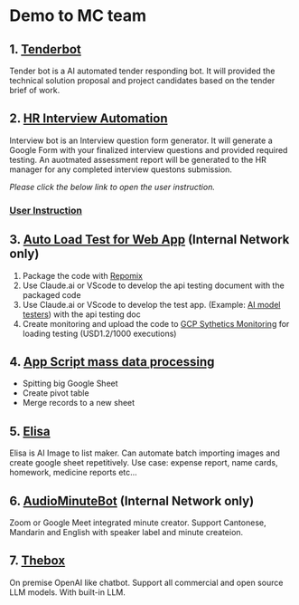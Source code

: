 # Demo to MC team

## 1. [Tenderbot](https://app.vectorshift.ai/forms/deployed/674d2c90d9283a0490036fd9)

Tender bot is a AI automated tender responding bot. It will provided the technical solution proposal and project candidates based on the tender brief of work.
  <!-- @import "./tender/demo.md" -->
  <!-- @import "./tender/demo-v2.md" -->

## 2. [HR Interview Automation](https://docs.google.com/forms/d/e/1FAIpQLScSFmADuvz0XYJ7l8CJZu7j2fRVOAYjeD4FnEXyrXp3LXt3lg/viewform?usp=pp_url&entry.1518133959=Alex%20Chen&entry.1082921814=%2B852%209123%204567&entry.547158109=alex.chen%40example.com&entry.1308420365=In%20a%20previous%20enterprise%20deal%2C%20I%20faced%20a%20similar%20budget%20constraint%20situation%20with%20a%20client%20who%20needed%20our%20complete%20security%20solution%20despite%20a%2025%25%20budget%20reduction.%20I%20began%20by%20conducting%20a%20detailed%20needs%20analysis%20to%20understand%20their%20critical%20requirements%20and%20pain%20points.%20Then%2C%20I%20developed%20a%20phased%20implementation%20approach%2C%20prioritizing%20essential%20security%20features%20within%20their%20immediate%20budget%20while%20creating%20a%20roadmap%20for%20adding%20advanced%20features%20over%20time.%20I%20also%20demonstrated%20the%20ROI%20through%20detailed%20cost-benefit%20analysis%20and%20case%20studies%20of%20similar%20implementations.%20This%20approach%20allowed%20us%20to%20maintain%20solution%20integrity%20while%20meeting%20their%20budget%20constraints%2C%20ultimately%20securing%20a%20HK%248M%20deal%20with%20a%203-year%20commitment.&entry.1413758072=I%20recently%20managed%20a%20HK%2412M%20cloud%20migration%20project%20where%20stakeholders%20had%20conflicting%20preferences.%20The%20development%20team%20favored%20GCP%2C%20security%20wanted%20Azure%2C%20and%20finance%20pushed%20for%20AWS%20pricing.%20I%20organized%20structured%20workshops%20with%20each%20group%20to%20document%20their%20specific%20requirements%20and%20concerns.%20Using%20this%20input%2C%20I%20created%20a%20comprehensive%20comparison%20matrix%20highlighting%20how%20different%20combinations%20of%20services%20could%20meet%20their%20needs.%20I%20then%20proposed%20a%20hybrid%20solution%20that%20leveraged%20Azure's%20security%20features%20while%20maintaining%20cost%20efficiency%20through%20strategic%20use%20of%20AWS%20services.%20This%20balanced%20approach%20satisfied%20all%20stakeholders%20and%20led%20to%20successful%20project%20approval.&entry.429910746=During%20a%20recent%20HK%247M%20enterprise%20deal%2C%20I%20encountered%20aggressive%20procurement%20tactics%20focused%20solely%20on%20obtaining%20the%20lowest%20price.%20Instead%20of%20engaging%20in%20a%20price%20war%2C%20I%20shifted%20the%20conversation%20to%20total%20cost%20of%20ownership%20and%20risk%20mitigation.%20I%20prepared%20a%20detailed%20value%20analysis%20showing%20how%20our%20solution%20would%20reduce%20operational%20costs%20by%2040%25%20over%20three%20years%20and%20prevent%20potential%20security%20breaches%20that%20could%20cost%20them%20millions.%20By%20quantifying%20the%20long-term%20benefits%20and%20involving%20key%20business%20stakeholders%2C%20we%20successfully%20justified%20the%20investment%20and%20closed%20the%20deal%20at%20our%20target%20price%20point.&entry.1752123624=I%20once%20noticed%20a%20similar%20performance%20drop%20in%20a%20top%20sales%20performer%20who%20typically%20brought%20in%20HK%242M%20quarterly%20but%20had%20missed%20targets%20for%20two%20months.%20I%20scheduled%20a%20private%20meeting%20to%20express%20my%20concerns%20and%20discovered%20they%20were%20dealing%20with%20family%20health%20issues.%20I%20worked%20with%20HR%20to%20arrange%20flexible%20working%20hours%20and%20connected%20them%20with%20our%20employee%20assistance%20program.%20I%20also%20adjusted%20their%20quarterly%20targets%20temporarily%20while%20maintaining%20clear%20performance%20expectations.%20Through%20regular%20check-ins%20and%20support%2C%20they%20returned%20to%20full%20productivity%20within%20two%20months.&entry.60102887=In%20a%20comparable%20situation%2C%20I%20managed%20an%20incident%20where%20a%20financial%20services%20client%20experienced%20a%202-hour%20service%20disruption%20they%20attributed%20to%20our%20solution.%20I%20immediately%20assembled%20a%20crisis%20team%20and%20established%20hourly%20update%20calls%20with%20the%20client's%20stakeholders.%20While%20investigating%2C%20we%20discovered%20the%20root%20cause%20was%20a%20third-party%20integration%20issue.%20I%20presented%20a%20detailed%20incident%20report%2C%20implemented%20new%20monitoring%20protocols%2C%20and%20provided%20a%20service%20credit%20as%20a%20goodwill%20gesture.%20This%20transparent%20approach%20not%20only%20retained%20the%20client%20but%20led%20to%20an%20expanded%20partnership%20worth%20HK%2415M.&entry.1935701596=When%20facing%20a%20similar%20situation%20with%20a%20delayed%20AI%20feature%20affecting%20HK%2418M%20in%20pipeline%20deals%2C%20I%20took%20a%20proactive%20approach.%20I%20personally%20contacted%20each%20affected%20client%2C%20explaining%20the%20situation%20with%20transparency%20and%20presenting%20alternative%20solutions.%20I%20developed%20a%20comprehensive%20transition%20plan%20that%20included%20temporary%20workarounds%20and%20additional%20support%20services%20at%20no%20cost.%20This%20honest%20communication%20strategy%20helped%20retain%2090%25%20of%20the%20affected%20deals%2C%20with%20clients%20appreciating%20our%20integrity%20and%20commitment%20to%20their%20success.)
Interview bot is an Interview question form generator. It will generate a Google Form with your finalized interview questions and provided required testing. An auotmated assessment report will be generated to the HR manager for any completed interview questons submission. 
  <!-- @import "./interview/procedure.md" -->
  <!-- @import "./interview/procedure-v2.md" -->

*Please click the below link to open the user instruction.*
  ### [User Instruction](https://docs.google.com/presentation/d/e/2PACX-1vSFzukZJKDFZJtL3nQfXRlqjcSz_VaPacDHc4E7P9Wn29JuRQQmBFqsWxZWsHAlyrPtv64gP_kSc6Dl/pub?start=false&loop=false&delayms=3000)


## 3. [Auto Load Test for Web App](http://192.168.12.120:3000) (Internal Network only)
1. Package the code with [Repomix](https://github.com/yamadashy/repomix) 
1. Use Claude.ai or VScode to develop the api testing document with the packaged code
1. Use Claude.ai or VScode to develop the test app. (Example: [AI model testers](https://localhost:3000)) with the api testing doc
3. Create monitoring and upload the code to [GCP Sythetics Monitoring](https://console.cloud.google.com/monitoring/synthetic-monitoring?referrer=search&inv=1&invt=AbirKw&project=plated-analyzer-226005o) for loading testing (USD1.2/1000 executions) 


## 4. [App Script mass data processing](https://gamma.app/docs/hdlw6q95klswc5v#card-5bzxrjktq25ldnw)
- Spitting big Google Sheet
- Create pivot table
- Merge records to a new sheet

## 5. [Elisa](elisa.web.app)
Elisa is AI Image to list maker. Can automate batch importing images and create google sheet repetitively. Use case: expense report, name cards, homework, medicine reports etc...

## 6. [AudioMinuteBot](http://1912.168.12.130:7860) (Internal Network only)
Zoom or Google Meet integrated minute creator. Support Cantonese, Mandarin and English with speaker label and minute createion.

## 7. [Thebox](https://thebox.hkmci.net)
On premise OpenAI like chatbot. Support all commercial and open source LLM models. With built-in LLM. 

